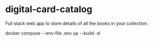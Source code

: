 # digital-card-catalog
Full stack web app to store details of all the books in your collection.

docker compose --env-file .env up --build -d